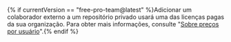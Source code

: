{% if currentVersion == "free-pro-team@latest" %}Adicionar um colaborador externo a um repositório privado usará uma das licenças pagas da sua organização. Para obter mais informações, consulte "[Sobre preços por usuário](/articles/about-per-user-pricing/)".{% endif %}
